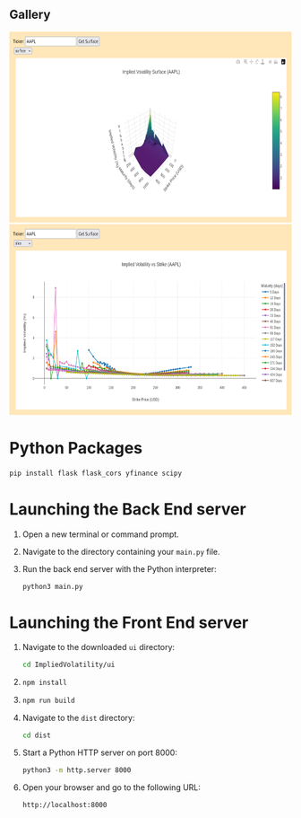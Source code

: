 ## Gallery
<img src="https://github.com/bnksn/ImpliedVolatility/blob/main/gallery/surface.png" width="600" height="340">
<img src="https://github.com/bnksn/ImpliedVolatility/blob/main/gallery/smiles.png" width="600" height="340">

# Python Packages

```bash
pip install flask flask_cors yfinance scipy
```

# Launching the Back End server

1.  Open a new terminal or command prompt.
2.  Navigate to the directory containing your `main.py` file.
3.  Run the back end server with the Python interpreter:

    ```bash
    python3 main.py
    ```

# Launching the Front End server

1.  Navigate to the downloaded `ui` directory:
    ```bash
    cd ImpliedVolatility/ui
    ```
2.  ```bash
    npm install
    ```
3.  ```bash
    npm run build
    ```
4.  Navigate to the `dist` directory:
    ```bash
    cd dist
    ```
4.  Start a Python HTTP server on port 8000:

    ```bash
    python3 -m http.server 8000
    ```
5.  Open your browser and go to the following URL:

    ```
    http://localhost:8000
